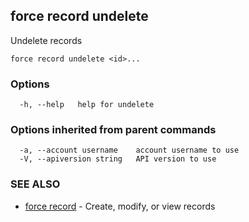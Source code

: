 ## force record undelete

Undelete records

```
force record undelete <id>...
```

### Options

```
  -h, --help   help for undelete
```

### Options inherited from parent commands

```
  -a, --account username    account username to use
  -V, --apiversion string   API version to use
```

### SEE ALSO

* [force record](force_record.md)	 - Create, modify, or view records

